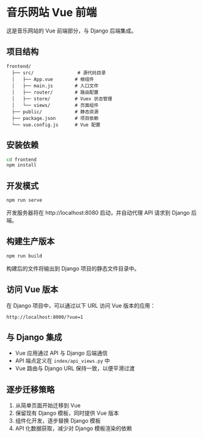 # 音乐网站 Vue 前端

这是音乐网站的 Vue 前端部分，与 Django 后端集成。

## 项目结构

```
frontend/
  ├── src/                # 源代码目录
  │   ├── App.vue        # 根组件
  │   ├── main.js        # 入口文件
  │   ├── router/        # 路由配置
  │   ├── store/         # Vuex 状态管理
  │   └── views/         # 页面组件
  ├── public/            # 静态资源
  ├── package.json       # 项目依赖
  └── vue.config.js      # Vue 配置
```

## 安装依赖

```bash
cd frontend
npm install
```

## 开发模式

```bash
npm run serve
```

开发服务器将在 http://localhost:8080 启动，并自动代理 API 请求到 Django 后端。

## 构建生产版本

```bash
npm run build
```

构建后的文件将输出到 Django 项目的静态文件目录中。

## 访问 Vue 版本

在 Django 项目中，可以通过以下 URL 访问 Vue 版本的应用：

```
http://localhost:8000/?vue=1
```

## 与 Django 集成

- Vue 应用通过 API 与 Django 后端通信
- API 端点定义在 `index/api_views.py` 中
- Vue 路由与 Django URL 保持一致，以便平滑过渡

## 逐步迁移策略

1. 从简单页面开始迁移到 Vue
2. 保留现有 Django 模板，同时提供 Vue 版本
3. 组件化开发，逐步替换 Django 模板
4. API 化数据获取，减少对 Django 模板渲染的依赖